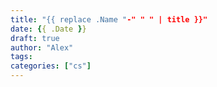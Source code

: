 ```yaml
---
title: "{{ replace .Name "-" " " | title }}"
date: {{ .Date }}
draft: true
author: "Alex"
tags:
categories: ["cs"]
---
```



